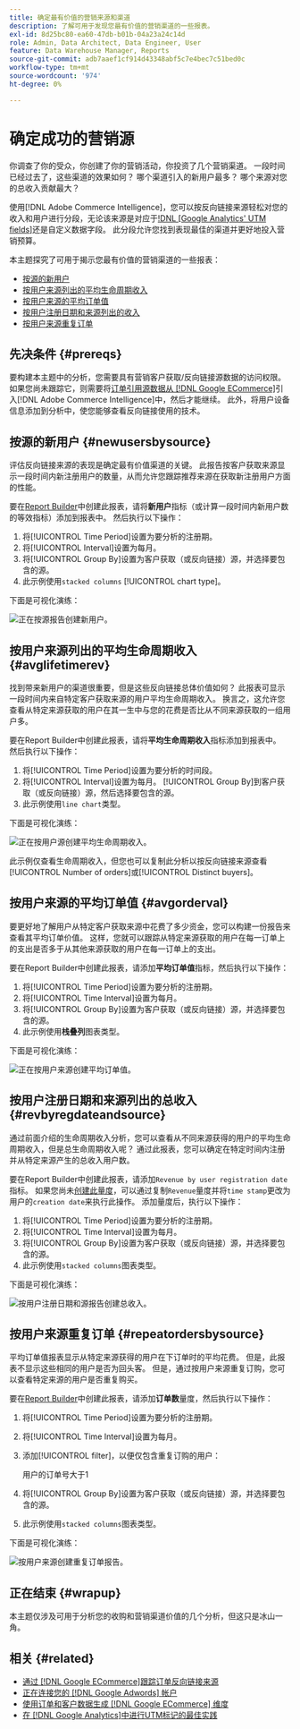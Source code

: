 ```yaml
---
title: 确定最有价值的营销来源和渠道
description: 了解可用于发现您最有价值的营销渠道的一些报表。
exl-id: 8d25bc80-ea60-47db-b01b-04a23a24c14d
role: Admin, Data Architect, Data Engineer, User
feature: Data Warehouse Manager, Reports
source-git-commit: adb7aaef1cf914d43348abf5c7e4bec7c51bed0c
workflow-type: tm+mt
source-wordcount: '974'
ht-degree: 0%

---
```


# 确定成功的营销源

你调查了你的受众，你创建了你的营销活动，你投资了几个营销渠道。 一段时间已经过去了，这些渠道的效果如何？ 哪个渠道引入的新用户最多？ 哪个来源对您的总收入贡献最大？

使用[!DNL Adobe Commerce Intelligence]，您可以按反向链接来源轻松对您的收入和用户进行分段，无论该来源是对应于[!DNL [Google Analytics' UTM fields]](https://support.google.com/analytics/answer/1191184?hl=en)还是自定义数据字段。 此分段允许您找到表现最佳的渠道并更好地投入营销预算。

本主题探究了可用于揭示您最有价值的营销渠道的一些报表：

* [按源的新用户](#newusersbysource)
* [按用户来源列出的平均生命周期收入](#avglifetimerev)
* [按用户来源的平均订单值](#avgorderval)
* [按用户注册日期和来源列出的收入](#revbyregdateandsource)
* [按用户来源重复订单](#repeatordersbysource)

## 先决条件 {#prereqs}

要构建本主题中的分析，您需要具有营销客户获取/反向链接源数据的访问权限。 如果您尚未跟踪它，则需要将[订单引用源数据从 [!DNL Google ECommerce]](../importing-data/integrations/google-ecommerce.md)引入[!DNL Adobe Commerce Intelligence]中，然后才能继续。 此外，将用户设备信息添加到分析中，使您能够查看反向链接使用的技术。

## 按源的新用户 {#newusersbysource}

评估反向链接来源的表现是确定最有价值渠道的关键。 此报告按客户获取来源显示一段时间内新注册用户的数量，从而允许您跟踪推荐来源在获取新注册用户方面的性能。

要在[Report Builder](../../tutorials/using-visual-report-builder.md)中创建此报表，请将&#x200B;**新用户**&#x200B;指标（或计算一段时间内新用户数的等效指标）添加到报表中。 然后执行以下操作：

1. 将[!UICONTROL Time Period]设置为要分析的注册期。
1. 将[!UICONTROL Interval]设置为每月。
1. 将[!UICONTROL Group By]设置为客户获取（或反向链接）源，并选择要包含的源。
1. 此示例使用`stacked columns` [!UICONTROL chart type]。

下面是可视化演练：

![正在按源报告创建新用户。](../../assets/New_Users_by_source.gif)

## 按用户来源列出的平均生命周期收入 {#avglifetimerev}

找到带来新用户的渠道很重要，但是这些反向链接总体价值如何？ 此报表可显示一段时间内来自特定客户获取来源的用户平均生命周期收入。 换言之，这允许您查看从特定来源获取的用户在其一生中与您的花费是否比从不同来源获取的一组用户多。

要在Report Builder中创建此报表，请将&#x200B;**平均生命周期收入**&#x200B;指标添加到报表中。 然后执行以下操作：

1. 将[!UICONTROL Time Period]设置为要分析的时间段。
1. 将[!UICONTROL Interval]设置为每月。
   [!UICONTROL Group By]到客户获取（或反向链接）源，然后选择要包含的源。
1. 此示例使用`line chart`类型。

下面是可视化演练：

![正在按用户源创建平均生命周期收入](../../assets/Lifetime_revenue_by_user_source.gif)。

此示例仅查看生命周期收入，但您也可以复制此分析以按反向链接来源查看[!UICONTROL Number of orders]或[!UICONTROL Distinct buyers]。

## 按用户来源的平均订单值 {#avgorderval}

要更好地了解用户从特定客户获取来源中花费了多少资金，您可以构建一份报告来查看其平均订单价值。 这样，您就可以跟踪从特定来源获取的用户在每一订单上的支出是否多于从其他来源获取的用户在每一订单上的支出。

要在Report Builder中创建此报表，请添加&#x200B;**平均订单值**&#x200B;指标，然后执行以下操作：

1. 将[!UICONTROL Time Period]设置为要分析的注册期。
1. 将[!UICONTROL Time Interval]设置为每月。
1. 将[!UICONTROL Group By]设置为客户获取（或反向链接）源，并选择要包含的源。
1. 此示例使用&#x200B;**栈叠列**&#x200B;图表类型。

下面是可视化演练：

![正在按用户来源创建平均订单值。](../../assets/Average_order_value_by_source.gif)

## 按用户注册日期和来源列出的总收入 {#revbyregdateandsource}

通过前面介绍的生命周期收入分析，您可以查看从不同来源获得的用户的平均生命周期收入，但是总生命周期收入呢？ 通过此报表，您可以确定在特定时间内注册并从特定来源产生的总收入用户数。

要在Report Builder中创建此报表，请添加`Revenue by user registration date`指标。 如果您尚未[创建此量度](../../data-user/reports/ess-manage-data-metrics.md)，可以通过复制`Revenue`量度并将`time stamp`更改为用户的`creation date`来执行此操作。 添加量度后，执行以下操作：

1. 将[!UICONTROL Time Period]设置为要分析的注册期。
1. 将[!UICONTROL Time Interval]设置为每月。
1. 将[!UICONTROL Group By]设置为客户获取（或反向链接）源，并选择要包含的源。
1. 此示例使用`stacked columns`图表类型。

下面是可视化演练：

![按用户注册日期和源报告创建总收入。](../../assets/Revenue_by_user_registration_date_and_source.gif)

## 按用户来源重复订单 {#repeatordersbysource}

平均订单值报表显示从特定来源获得的用户在下订单时的平均花费。 但是，此报表不显示这些相同的用户是否为回头客。 但是，通过按用户来源重复订购，您可以查看特定来源的用户是否重复购买。

要在[Report Builder](../../tutorials/using-visual-report-builder.md)中创建此报表，请添加&#x200B;**订单数**&#x200B;量度，然后执行以下操作：

1. 将[!UICONTROL Time Period]设置为要分析的注册期。
1. 将[!UICONTROL Time Interval]设置为每月。
1. 添加[!UICONTROL filter]，以便仅包含重复订购的用户：

   用户的订单号大于1

1. 将[!UICONTROL Group By]设置为客户获取（或反向链接）源，并选择要包含的源。
1. 此示例使用`stacked columns`图表类型。

下面是可视化演练：

![按用户来源创建重复订单报告。](../../assets/Repeat_orders_by_user_source.gif)


## 正在结束 {#wrapup}

本主题仅涉及可用于分析您的收购和营销渠道价值的几个分析，但这只是冰山一角。

## 相关 {#related}

* [通过 [!DNL Google ECommerce]跟踪订单反向链接来源](../importing-data/integrations/google-ecommerce.md)
* [正在连接您的 [!DNL Google Adwords] 帐户](../importing-data/integrations/google-adwords.md)
* [使用订单和客户数据生成 [!DNL Google ECommerce] 维度](../data-warehouse-mgr/bldg-google-ecomm-dim.md)
* [在 [!DNL Google Analytics]中进行UTM标记的最佳实践](../../best-practices/utm-tagging-google.md)
